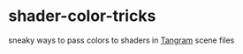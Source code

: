 # shader-color-tricks
sneaky ways to pass colors to shaders in [Tangram](http://github.com/tangrams/tangram) scene files
